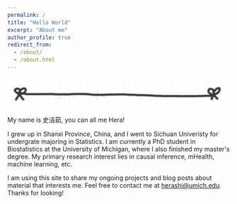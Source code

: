 ```yaml
---
permalink: /
title: "Hello World"
excerpt: "About me"
author_profile: true
redirect_from: 
  - /about/
  - /about.html
---
```


<p align="center">
  <img  src="https://raw.githubusercontent.com/Herashi/herashi.github.io/master/images/banner.png">
</p>



My name is 史洁茹, you can all me Hera! 


I grew up in Shanxi Province, China, and I went to Sichuan Univeristy for undergrate majoring in Statistics. I am currently a PhD student in Biostatistics at the University of Michigan, where I also finished my master's degree. My primary research interest lies in causal inference, mHealth, machine learning, etc. 


I am using this site to share my ongoing projects and blog posts about material that interests me. Feel free to contact me at <herashi@umich.edu>. Thanks for looking!

